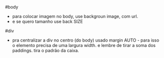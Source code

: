 #body
- para colocar imagem no body, use backgroun image, com url.
- e se quero tamanho use back SIZE

#div
- pra centralizar a div no centro (do body) usado margin AUTO - para isso o elemento precisa de uma largura width.
e lembre de tirar a soma dos paddings. tira o padrão da caixa.